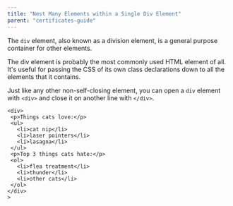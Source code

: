 ```yaml
---
title: "Nest Many Elements within a Single Div Element"
parent: "certificates-guide"
---
```


The `div` element, also known as a division element, is a general purpose container for other elements.

The div element is probably the most commonly used HTML element of all. It's useful for passing the CSS of its own class declarations down to all the elements that it contains.

Just like any other non-self-closing element, you can open a `div` element with `<div>` and close it on another line with `</div>`.

    <div>
     <p>Things cats love:</p>
     <ul>
       <li>cat nip</li>
       <li>laser pointers</li>
       <li>lasagna</li>
     </ul>
     <p>Top 3 things cats hate:</p>
     <ol>
       <li>flea treatment</li>
       <li>thunder</li>
       <li>other cats</li>
     </ol>
    </div>
    >
